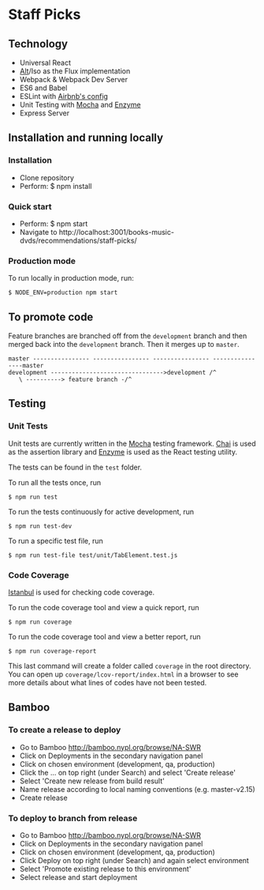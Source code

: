 # Staff Picks

## Technology

* Universal React
* [Alt](http://alt.js.org/)/Iso as the Flux implementation
* Webpack & Webpack Dev Server
* ES6 and Babel
* ESLint with [Airbnb's config](https://github.com/airbnb/javascript/tree/master/packages/eslint-config-airbnb)
* Unit Testing with [Mocha](https://mochajs.org/) and [Enzyme](http://airbnb.io/enzyme/)
* Express Server

## Installation and running locally

### Installation

- Clone repository
- Perform:
    $ npm install

### Quick start

- Perform:
    $ npm start
- Navigate to http://localhost:3001/books-music-dvds/recommendations/staff-picks/

### Production mode

To run locally in production mode, run:

    $ NODE_ENV=production npm start

## To promote code

Feature branches are branched off from the `development` branch and then merged back into the `development` branch. Then it merges up to `master`.

```
master ---------------- ---------------- ---------------- ----------------master
development -------------------------------->development /^
   \ ----------> feature branch -/^
```

## Testing

### Unit Tests
Unit tests are currently written in the [Mocha](https://mochajs.org/) testing framework. [Chai](http://chaijs.com/) is used as the assertion library and [Enzyme](http://airbnb.io/enzyme/) is used as the React testing utility.

The tests can be found in the `test` folder.

To run all the tests once, run

    $ npm run test

To run the tests continuously for active development, run

    $ npm run test-dev

To run a specific test file, run

    $ npm run test-file test/unit/TabElement.test.js

### Code Coverage
[Istanbul](https://istanbul.js.org/) is used for checking code coverage.

To run the code coverage tool and view a quick report, run

    $ npm run coverage

To run the code coverage tool and view a better report, run

    $ npm run coverage-report

This last command will create a folder called `coverage` in the root directory. You can open up `coverage/lcov-report/index.html` in a browser to see more details about what lines of codes have not been tested.

## Bamboo
### To create a release to deploy

- Go to Bamboo http://bamboo.nypl.org/browse/NA-SWR
- Click on Deployments in the secondary navigation panel
- Click on chosen environment (development, qa, production)
- Click the ... on top right (under Search) and select 'Create release'
- Select 'Create new release from build result'
- Name release according to local naming conventions (e.g. master-v2.15)
- Create release

### To deploy to branch from release

- Go to Bamboo http://bamboo.nypl.org/browse/NA-SWR
- Click on Deployments in the secondary navigation panel
- Click on chosen environment (development, qa, production)
- Click Deploy on top right (under Search) and again select environment
- Select 'Promote existing release to this environment'
- Select release and start deployment

